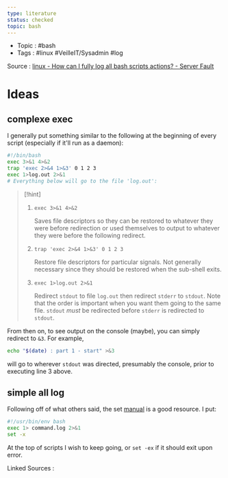 ```yaml
---
type: literature
status: checked
topic: bash
---
```

- Topic : #bash
- Tags : #linux #VeilleIT/Sysadmin #log


Source : [linux - How can I fully log all bash scripts actions? - Server Fault](https://serverfault.com/questions/103501/how-can-i-fully-log-all-bash-scripts-actions)

# Ideas


## complexe exec

I generally put something similar to the following at the beginning of every script (especially if it'll run as a daemon):

```bash
#!/bin/bash
exec 3>&1 4>&2
trap 'exec 2>&4 1>&3' 0 1 2 3
exec 1>log.out 2>&1
# Everything below will go to the file 'log.out':
```

> [!hint] 
> 1. `exec 3>&1 4>&2`
>   
>     Saves file descriptors so they can be restored to whatever they were before redirection or used themselves to output to whatever they were before the following redirect.
  >   
> 2. `trap 'exec 2>&4 1>&3' 0 1 2 3`
>     
>     Restore file descriptors for particular signals. Not generally necessary since they should be restored when the sub-shell exits.
>     
> 3. `exec 1>log.out 2>&1`
>     
>     Redirect `stdout` to file `log.out` then redirect `stderr` to `stdout`. Note that the order is important when you want them going to the same file. `stdout` _must_ be redirected before `stderr` is redirected to `stdout`.
>     

From then on, to see output on the console (maybe), you can simply redirect to `&3`. For example, 
```bash
echo "$(date) : part 1 - start" >&3
```

will go to wherever `stdout` was directed, presumably the console, prior to executing line 3 above.

## simple all log

Following off of what others said, the set [manual](https://www.gnu.org/savannah-checkouts/gnu/bash/manual/bash.html#The-Set-Builtin) is a good resource. I put:

```bash
#!/usr/bin/env bash
exec 1> command.log 2>&1
set -x
```

At the top of scripts I wish to keep going, or `set -ex` if it should exit upon error.




Linked Sources :